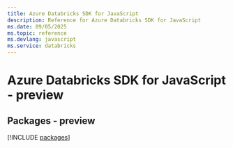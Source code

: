 ```yaml
---
title: Azure Databricks SDK for JavaScript
description: Reference for Azure Databricks SDK for JavaScript
ms.date: 09/05/2025
ms.topic: reference
ms.devlang: javascript
ms.service: databricks
---
```

# Azure Databricks SDK for JavaScript - preview
## Packages - preview
[!INCLUDE [packages](databricks-index.md)]
